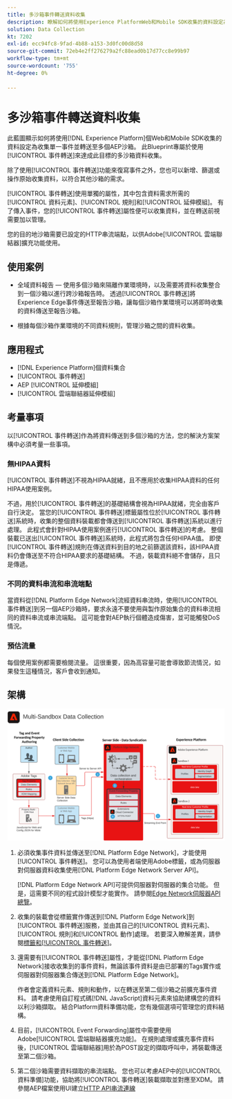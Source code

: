 ```yaml
---
title: 多沙箱事件轉送資料收集
description: 瞭解如何將使用Experience PlatformWeb和Mobile SDK收集的資料設定為收集單一事件並轉送至多個Experience Platform沙箱。
solution: Data Collection
kt: 7202
exl-id: ecc94fc8-9fad-4b88-a153-3d0fc00d8d58
source-git-commit: 72eb4e2ff276279a2fc88ead0b17d77cc8e99b97
workflow-type: tm+mt
source-wordcount: '755'
ht-degree: 0%

---
```


# 多沙箱事件轉送資料收集

此藍圖顯示如何將使用[!DNL Experience Platform]個Web和Mobile SDK收集的資料設定為收集單一事件並轉送至多個AEP沙箱。 此Blueprint專屬於使用[!UICONTROL 事件轉送]來達成此目標的多沙箱資料收集。

除了使用[!UICONTROL 事件轉送]功能來復寫事件之外，您也可以新增、篩選或操作原始收集資料，以符合其他沙箱的需求。

[!UICONTROL 事件轉送]使用單獨的屬性，其中包含資料需求所需的[!UICONTROL 資料元素]、[!UICONTROL 規則]和[!UICONTROL 延伸模組]。 有了傳入事件，您的[!UICONTROL 事件轉送]屬性便可以收集資料，並在轉送前視需要加以管理。

您的目的地沙箱需要已設定的HTTP串流端點，以供Adobe[!UICONTROL 雲端聯結器]擴充功能使用。

## 使用案例

* 全域資料報告 — 使用多個沙箱來隔離作業環境時，以及需要將資料收集整合到一個沙箱以進行跨沙箱報告時。 透過[!UICONTROL 事件轉送]將Experience Edge事件傳送至報告沙箱，讓每個沙箱作業環境可以將即時收集的資料傳送至報告沙箱。

* 根據每個沙箱作業環境的不同資料規則，管理沙箱之間的資料收集。

## 應用程式

* [!DNL Experience Platform]個資料集合
* [!UICONTROL 事件轉送]
* AEP [!UICONTROL 延伸模組]
* [!UICONTROL 雲端聯結器延伸模組]

## 考量事項

以[!UICONTROL 事件轉送]作為將資料傳送到多個沙箱的方法，您的解決方案架構中必須考量一些事項。

### 無HIPAA資料

[!UICONTROL 事件轉送]不視為HIPAA就緒，且不應用於收集HIPAA資料的任何HIPAA使用案例。

不過，用於[!UICONTROL 事件轉送]的基礎結構會視為HIPAA就緒，完全由客戶自行決定。 當您的[!UICONTROL 事件轉送]標籤屬性位於[!UICONTROL 事件轉送]系統時，收集的整個資料裝載都會傳送到[!UICONTROL 事件轉送]系統以進行處理。 此程式會針對HIPAA使用案例進行[!UICONTROL 事件轉送]的考慮。 整個裝載已送出[!UICONTROL 事件轉送]系統時，此程式將包含任何HIPAA值。 即使[!UICONTROL 事件轉送]規則在傳送資料到目的地之前篩選該資料，該HIPAA資料仍會傳送至不符合HIPAA要求的基礎結構。 不過，裝載資料絕不會儲存，且只是傳遞。

### 不同的資料串流和串流端點

當資料從[!DNL Platform Edge Network]流經資料串流時，使用[!UICONTROL 事件轉送]到另一個AEP沙箱時，要求永遠不要使用與製作原始集合的資料串流相同的資料串流或串流端點。 這可能會對AEP執行個體造成傷害，並可能觸發DoS情況。

### 預估流量

每個使用案例都需要檢閱流量。 這很重要，因為高容量可能會導致節流情況，如果發生這種情況，客戶會收到通知。

## 架構

![多沙箱[!UICONTROL 事件轉送]](assets/multi-sandbox-data-collection.png)

1. 必須收集事件資料並傳送至[!DNL Platform Edge Network]，才能使用[!UICONTROL 事件轉送]。 您可以為使用者端使用Adobe標籤，或為伺服器對伺服器資料收集使用[!DNL Platform Edge Network Server API]。

   [!DNL Platform Edge Network API]可提供伺服器對伺服器的集合功能。 但是，這需要不同的程式設計模型才能實作。 請參閱[Edge Network伺服器API總覽](https://experienceleague.adobe.com/docs/experience-platform/edge-network-server-api/overview.html?lang=en)。

1. 收集的裝載會從標籤實作傳送到[!DNL Platform Edge Network]到[!UICONTROL 事件轉送]服務，並由其自己的[!UICONTROL 資料元素]、[!UICONTROL 規則]和[!UICONTROL 動作]處理。 若要深入瞭解差異，請參閱[標籤和[!UICONTROL 事件轉送]](https://experienceleague.adobe.com/docs/experience-platform/tags/event-forwarding/overview.html?lang=en#differences-from-tags)。

1. 還需要有[!UICONTROL 事件轉送]屬性，才能從[!DNL Platform Edge Network]接收收集到的事件資料，無論該事件資料是由已部署的Tags實作或伺服器對伺服器集合傳送到[!DNL Platform Edge Network]。

   作者會定義資料元素、規則和動作，以在轉送至第二個沙箱之前擴充事件資料。 請考慮使用自訂程式碼[!DNL JavaScript]資料元素來協助建構您的資料以利沙箱擷取。 結合Platform資料準備功能，您有幾個選項可管理您的資料結構。

1. 目前，[!UICONTROL Event Forwarding]屬性中需要使用Adobe[!UICONTROL 雲端聯結器擴充功能]。 在規則處理或擴充事件資料後，[!UICONTROL 雲端聯結器]用於為POST設定的擷取呼叫中，將裝載傳送至第二個沙箱。

1. 第二個沙箱需要資料擷取的串流端點。 您也可以考慮AEP中的[!UICONTROL 資料準備]功能，協助將[!UICONTROL 事件轉送]裝載擷取並對應至XDM。 請參閱AEP檔案使用UI建立[HTTP API串流連線](https://experienceleague.adobe.com/docs/experience-platform/sources/ui-tutorials/create/streaming/http.html?lang=zh-Hant)
